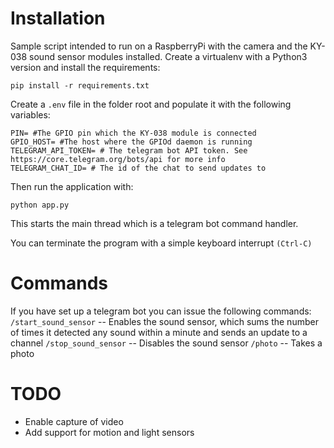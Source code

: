 # Installation
Sample script intended to run on a RaspberryPi with the camera and the KY-038 sound sensor modules installed. 
Create a virtualenv with a Python3 version and install the requirements:
```
pip install -r requirements.txt
``` 
Create a `.env` file in the folder root and populate it with the following variables:
```
PIN= #The GPIO pin which the KY-038 module is connected
GPIO_HOST= #The host where the GPIOd daemon is running
TELEGRAM_API_TOKEN= # The telegram bot API token. See https://core.telegram.org/bots/api for more info
TELEGRAM_CHAT_ID= # The id of the chat to send updates to
```
Then run the application with:
```
python app.py
```
This starts the main thread which is a telegram bot command handler.

You can terminate the program with a simple keyboard interrupt `(Ctrl-C)`
# Commands
If you have set up a telegram bot you can issue the following commands:
`/start_sound_sensor` -- Enables the sound sensor, which sums the number of times it detected any sound within a minute and sends an update to a channel
`/stop_sound_sensor` -- Disables the sound sensor
`/photo` -- Takes a photo 

# TODO
- Enable capture of video
- Add support for motion and light sensors